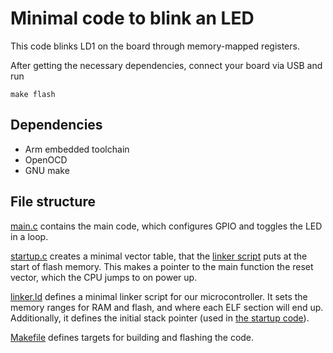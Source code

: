 # Minimal code to blink an LED

This code blinks LD1 on the board through memory-mapped registers.

After getting the necessary dependencies, connect your board via USB and run

```
make flash
```

## Dependencies

- Arm embedded toolchain
- OpenOCD
- GNU make

## File structure

[main.c](./main.c) contains the main code, which configures GPIO and toggles the
LED in a loop.

[startup.c](./startup.c) creates a minimal vector table, that the [linker
script](./linker.ld) puts at the start of flash memory. This makes a pointer to
the main function the reset vector, which the CPU jumps to on power up.

[linker.ld](./linker.ld) defines a minimal linker script for our
microcontroller. It sets the memory ranges for RAM and flash, and where each ELF
section will end up. Additionally, it defines the initial stack pointer (used in
[the startup code](./startup.c)).


[Makefile](./Makefile) defines targets for building and flashing the code.
